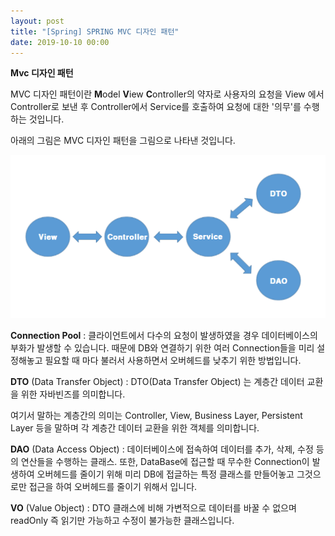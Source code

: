```yaml
---
layout: post
title: "[Spring] SPRING MVC 디자인 패턴"
date: 2019-10-10 00:00
---
```


**Mvc 디자인 패턴**

MVC 디자인 패턴이란 **M**odel **V**iew **C**ontroller의 약자로 사용자의 요청을 View 에서 Controller로 보낸 후
Controller에서 Service를 호출하여 요청에 대한 '의무'를 수행하는 것입니다.

아래의 그림은 MVC 디자인 패턴을 그림으로 나타낸 것입니다.

![MVC모델](/img/post-img/MVC.PNG)


**Connection Pool** : 클라이언트에서 다수의 요청이 발생하였을 경우 데이터베이스의 부화가 발생할 수 있습니다. 때문에 DB와 연결하기 위한 여러 Connection들을 미리 설정해놓고 필요할 때 마다 불러서 사용하면서 오버헤드를 낮추기 위한 방법입니다.

**DTO** (Data Transfer Object) : DTO(Data Transfer Object) 는 계층간 데이터 교환을 위한 자바빈즈를 의미합니다.

여기서 말하는 계층간의 의미는 Controller, View, Business Layer, Persistent Layer 등을 말하며 각 계층간 데이터 교환을 위한 객체를 의미합니다.

**DAO** (Data Access Object) : 데이터베이스에 접속하여 데이터를 추가, 삭제, 수정 등의 연산들을 수행하는 클래스.
또한, DataBase에 접근할 때 무수한 Connection이 발생하여 오버헤드를 줄이기 위해 미리 DB에 접글하는 특정 클래스를 만들어놓고 그것으로만 접근을 하여 오버헤드를 줄이기 위해서 입니다.


**VO** (Value Object) : DTO 클래스에 비해 가변적으로 데이터를 바꿀 수 없으며 readOnly 즉 읽기만 가능하고 수정이 불가능한 클래스입니다.
